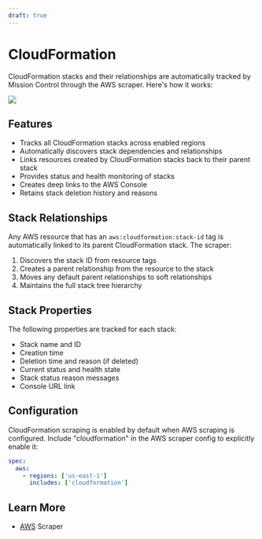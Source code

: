 ```yaml
---
draft: true
---
```


# <span class=" iconify-color logos--aws-cloudformation"></span> CloudFormation

CloudFormation stacks and their relationships are automatically tracked by Mission Control through the AWS scraper. Here's how it works:

![](/img/cloudformation.svg)

## Features

- Tracks all CloudFormation stacks across enabled regions
- Automatically discovers stack dependencies and relationships
- Links resources created by CloudFormation stacks back to their parent stack
- Provides status and health monitoring of stacks
- Creates deep links to the AWS Console
- Retains stack deletion history and reasons

## Stack Relationships

Any AWS resource that has an `aws:cloudformation:stack-id` tag is automatically linked to its parent CloudFormation stack. The scraper:

1. Discovers the stack ID from resource tags
2. Creates a parent relationship from the resource to the stack
3. Moves any default parent relationships to soft relationships
4. Maintains the full stack tree hierarchy

## Stack Properties

The following properties are tracked for each stack:

- Stack name and ID
- Creation time
- Deletion time and reason (if deleted)
- Current status and health state
- Stack status reason messages
- Console URL link

## Configuration

CloudFormation scraping is enabled by default when AWS scraping is configured. Include "cloudformation" in the AWS scraper config to explicitly enable it:

```yaml
spec:
  aws:
    - regions: ['us-east-1']
      includes: ['cloudformation']
```

## Learn More

- [AWS](/config-db/scrapers/aws) Scraper
